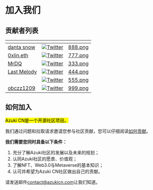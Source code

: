 # 加入我们

## 贡献者列表

<table data-view="cards"><thead><tr><th data-type="users" data-multiple></th><th></th><th data-hidden data-card-cover data-type="files"></th></tr></thead><tbody><tr><td><a href="https://app.gitbook.com/u/mAWA18d0G4Vd1Dqudae7HmjHcKX2">danta snow</a></td><td><a href="https://twitter.com/0xsexybanana"><img src="https://img.shields.io/twitter/url/https/twitter.com/0xsexybanana.svg?style=social&#x26;label=Follow%20%400xsexybanana" alt="Twitter"></a></td><td><a href="../.gitbook/assets/888.png">888.png</a></td></tr><tr><td><a href="https://app.gitbook.com/u/5875e886e3325b11007bbcc7">0xlin.eth</a></td><td><a href="https://twitter.com/0xlaurence"><img src="https://img.shields.io/twitter/url/https/twitter.com/0xlaurence.svg?style=social&#x26;label=Follow%20%400xlin.eth" alt="Twitter"></a></td><td><a href="../.gitbook/assets/777.png">777.png</a></td></tr><tr><td><a href="https://app.gitbook.com/u/MCZ1q37ia9fxGNk0KNFJn1ASzY83">MrDQ</a></td><td><a href="https://twitter.com/0xMrDQ"><img src="https://img.shields.io/twitter/url/https/twitter.com/0xMrDQ.svg?style=social&#x26;label=Follow%20%400xMrDQ" alt="Twitter"></a></td><td><a href="../.gitbook/assets/333.png">333.png</a></td></tr><tr><td><a href="https://app.gitbook.com/u/WBfBL0OUGwZNgmXCoBXPU4c3rE53">Last Melody</a></td><td><a href="https://twitter.com/lastmelodyfx"><img src="https://img.shields.io/twitter/url/https/twitter.com/lastmelodyfx.svg?style=social&#x26;label=Follow%20%40lastmelodyfx" alt="Twitter"></a></td><td><a href="../.gitbook/assets/444.png">444.png</a></td></tr><tr><td></td><td><a href="https://twitter.com/Leon_dcc"><img src="https://img.shields.io/twitter/url/https/twitter.com/Leon_dcc.svg?style=social&#x26;label=Follow%20%40Leon_dcc" alt="Twitter"></a></td><td><a href="../.gitbook/assets/555.png">555.png</a></td></tr><tr><td><a href="https://app.gitbook.com/u/rnpJVvOuv2XsJLboEiyL8QAc0Rs1">obczz1209</a></td><td><a href="https://twitter.com/aurory_bit"><img src="https://img.shields.io/twitter/url/https/twitter.com/aurory_bit.svg?style=social&#x26;label=Follow%20%40aurory_bit" alt="Twitter"></a></td><td><a href="../.gitbook/assets/999.png">999.png</a></td></tr></tbody></table>



## 如何加入

<mark style="background-color:yellow;">Azuki CN是一个开源社区项目。</mark>

我们通过问题和拉取请求邀请您参与社区贡献，您可以仔细阅读[如何贡献](./)。

**我们需要您同时具备以下条件：**

1. 充分了解Azuki社区的发展以及未来的规划；&#x20;
2. 认同Azuki社区的愿景、价值观；&#x20;
3. 了解NFT、Web3.0与Metaverse的基本知识；
4. 认可并希望为Azuki CN社区做出自己的贡献。

请发送邮件[contact@azukicn.com](https://mail:contact@azukicn.com)让我们知道。

